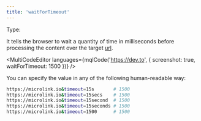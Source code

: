 ```yaml
---
title: 'waitForTimeout'
--- 
```


Type: <TypeContainer><Type children='<number>'/></TypeContainer><br/>

It tells the browser to wait a quantity of time in milliseconds before processing the content over the target [url](/docs/api/parameters/url).

<MultiCodeEditor languages={mqlCode('https://dev.to', { screenshot: true, waitForTimeout: 1500 })} />

You can specify the value in any of the following human-readable way:

```bash
https://microlink.io&timeout=15s       # 1500
https://microlink.io&timeout=15secs    # 1500
https://microlink.io&timeout=15second  # 1500
https://microlink.io&timeout=15seconds # 1500
https://microlink.io&timeout=1500      # 1500
```
